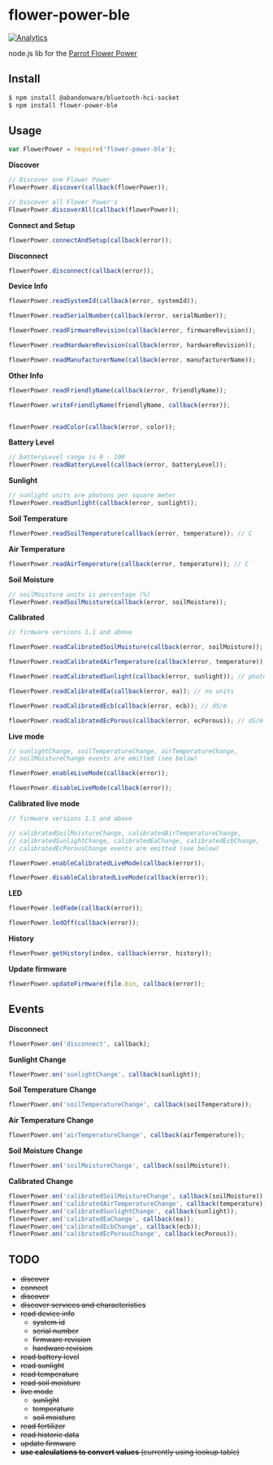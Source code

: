 flower-power-ble
=================

[![Analytics](https://ga-beacon.appspot.com/UA-56089547-1/sandeepmistry/node-flower-power?pixel)](https://github.com/igrigorik/ga-beacon)

node.js lib for the [Parrot Flower Power](http://www.parrot.com/usa/products/flower-power/)


Install
-------

```sh
$ npm install @abandonware/bluetooth-hci-socket
$ npm install flower-power-ble
```

Usage
-----

```javascript
var FlowerPower = require('flower-power-ble');
```

__Discover__

```javascript
// Discover one Flower Power
FlowerPower.discover(callback(flowerPower));

// Discover all Flower Power's
FlowerPower.discoverAll(callback(flowerPower));
```

__Connect and Setup__

```javascript
flowerPower.connectAndSetup(callback(error));
```

__Disconnect__

```javascript
flowerPower.disconnect(callback(error));
```

__Device Info__

```javascript
flowerPower.readSystemId(callback(error, systemId));

flowerPower.readSerialNumber(callback(error, serialNumber));

flowerPower.readFirmwareRevision(callback(error, firmwareRevision));

flowerPower.readHardwareRevision(callback(error, hardwareRevision));

flowerPower.readManufacturerName(callback(error, manufacturerName));
```

__Other Info__

```javascript
flowerPower.readFriendlyName(callback(error, friendlyName));

flowerPower.writeFriendlyName(friendlyName, callback(error));


flowerPower.readColor(callback(error, color));
```

__Battery Level__

```javascript
// batteryLevel range is 0 - 100
flowerPower.readBatteryLevel(callback(error, batteryLevel));
```

__Sunlight__

```javascript
// sunlight units are photons per square meter
flowerPower.readSunlight(callback(error, sunlight));
```

__Soil Temperature__

```javascript
flowerPower.readSoilTemperature(callback(error, temperature)); // C
```

__Air Temperature__

```javascript
flowerPower.readAirTemperature(callback(error, temperature)); // C
```

__Soil Moisture__

```javascript
// soilMoisture units is percentage (%)
flowerPower.readSoilMoisture(callback(error, soilMoisture));
```

__Calibrated__

```javascript
// firmware versions 1.1 and above

flowerPower.readCalibratedSoilMoisture(callback(error, soilMoisture)); // %

flowerPower.readCalibratedAirTemperature(callback(error, temperature)); // C

flowerPower.readCalibratedSunlight(callback(error, sunlight)); // photons per square meter (mol/m²/d)

flowerPower.readCalibratedEa(callback(error, ea)); // no units

flowerPower.readCalibratedEcb(callback(error, ecb)); // dS/m

flowerPower.readCalibratedEcPorous(callback(error, ecPorous)); // dS/m
```

__Live mode__

```javascript
// sunlightChange, soilTemperatureChange, airTemperatureChange,
// soilMoistureChange events are emitted (see below)

flowerPower.enableLiveMode(callback(error));

flowerPower.disableLiveMode(callback(error));
```

__Calibrated live mode__

```javascript
// firmware versions 1.1 and above

// calibratedSoilMoistureChange, calibratedAirTemperatureChange,
// calibratedSunlightChange, calibratedEaChange, calibratedEcbChange,
// calibratedEcPorousChange events are emitted (see below)

flowerPower.enableCalibratedLiveMode(callback(error));

flowerPower.disableCalibratedLiveMode(callback(error));
```

__LED__

```javascript
flowerPower.ledFade(callback(error));

flowerPower.ledOff(callback(error));
```

__History__
```javascript
flowerPower.getHistory(index, callback(error, history));
```

__Update firmware__
```javascript
flowerPower.updateFirmware(file.bin, callback(error));
```

Events
------

__Disconnect__

```javascript
flowerPower.on('disconnect', callback);
```

__Sunlight Change__

```javascript
flowerPower.on('sunlightChange', callback(sunlight));
```

__Soil Temperature Change__

```javascript
flowerPower.on('soilTemperatureChange', callback(soilTemperature));
```

__Air Temperature Change__

```javascript
flowerPower.on('airTemperatureChange', callback(airTemperature));
```

__Soil Moisture Change__

```javascript
flowerPower.on('soilMoistureChange', callback(soilMoisture));
```

__Calibrated Change__
```javascript
flowerPower.on('calibratedSoilMoistureChange', callback(soilMoisture));
flowerPower.on('calibratedAirTemperatureChange', callback(temperature));
flowerPower.on('calibratedSunlightChange', callback(sunlight));
flowerPower.on('calibratedEaChange', callback(ea));
flowerPower.on('calibratedEcbChange', callback(ecb));
flowerPower.on('calibratedEcPorousChange', callback(ecPorous));
```


TODO
----

  * ~~discover~~
  * ~~connect~~
  * ~~discover~~
  * ~~discover services and characteristics~~
  * ~~read device info~~
    * ~~system id~~
    * ~~serial number~~
    * ~~firmware revision~~
    * ~~hardware revision~~
  * ~~read battery level~~
  * ~~read sunlight~~
  * ~~read temperature~~
  * ~~read soil moisture~~
  * ~~live mode~~
    * ~~sunlight~~
    * ~~temperature~~
    * ~~soil moisture~~
  * ~~read fertilizer~~
  * ~~read historic data~~
  * ~~update firmware~~
  * ~~__use calculations to convert values__ (currently using lookup table)~~
